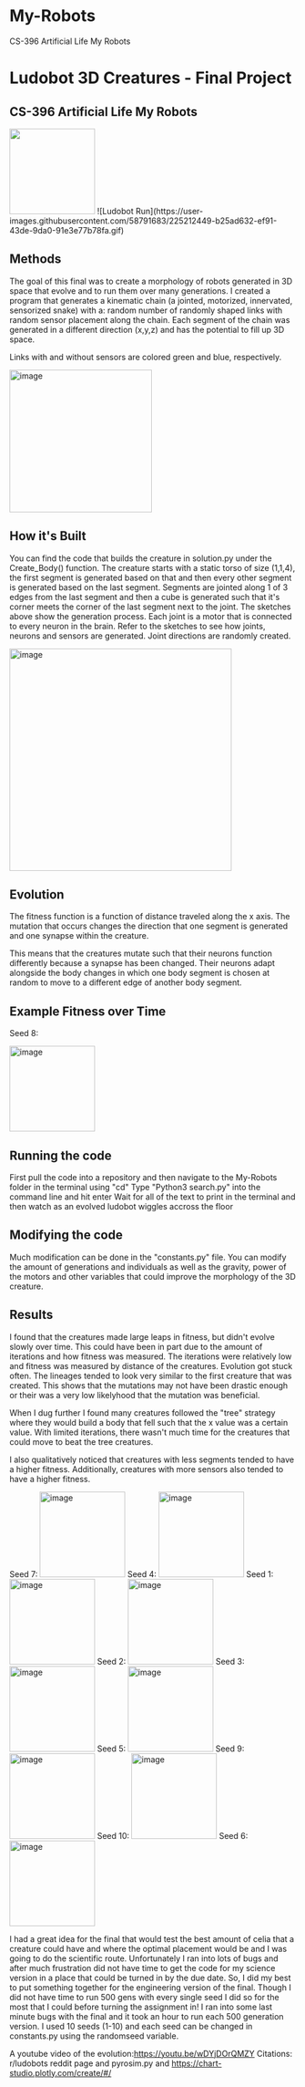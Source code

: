 # My-Robots
CS-396 Artificial Life My Robots
# Ludobot 3D Creatures - Final Project
## CS-396 Artificial Life My Robots

<img src="https://user-images.githubusercontent.com/58791683/225212449-b25ad632-ef91-43de-9da0-91e3e77b78fa.gif" width="150" height="150" />
![Ludobot Run](https://user-images.githubusercontent.com/58791683/225212449-b25ad632-ef91-43de-9da0-91e3e77b78fa.gif)

## Methods
The goal of this final was to create a morphology of robots generated in 3D space that evolve and to run them over many generations. I created a program that generates a kinematic chain (a jointed, motorized, innervated, sensorized snake) with a: random number of randomly shaped links with random sensor placement along the chain. Each segment of the chain was generated in a different direction (x,y,z) and has the potential to fill up 3D space.

Links with and without sensors are colored green and blue, respectively.

<img width="250" alt="image" src="https://user-images.githubusercontent.com/58791683/225210192-e094884f-f173-47b8-9154-000bf96963ef.png">

## How it's Built
You can find the code that builds the creature in solution.py under the Create_Body() function. The creature starts with a static torso of size (1,1,4), the first segment is generated based on that and then every other segment is generated based on the last segment. Segments are jointed along 1 of 3 edges from the last segment and then a cube is generated such that it's corner meets the corner of the last segment next to the joint. The sketches above show the generation process. Each joint is a motor that is connected to every neuron in the brain. Refer to the sketches to see how joints, neurons and sensors are generated. Joint directions are randomly created.

<img width="390" alt="image" src="https://user-images.githubusercontent.com/58791683/220250901-f95cc504-c984-48c0-9c22-c7510018b7ea.png">

## Evolution
The fitness function is a function of distance traveled along the x axis. The mutation that occurs changes the direction that one segment is generated and one synapse within the creature.

This means that the creatures mutate such that their neurons function differently because a synapse has been changed. Their neurons adapt alongside the body changes in which one body segment is chosen at random to move to a different edge of another body segment.

## Example Fitness over Time
Seed 8:

<img width="150" alt="image" src=https://user-images.githubusercontent.com/58791683/225201675-c7b00d62-96e1-4bb3-86ae-1beb4baeb35a.png>


## Running the code
First pull the code into a repository and then navigate to the My-Robots folder in the terminal using "cd"
Type "Python3 search.py" into the command line and hit enter
Wait for all of the text to print in the terminal and then watch as an evolved ludobot wiggles accross the floor

## Modifying the code
Much modification can be done in the "constants.py" file. You can modify the amount of generations and individuals as well as the gravity, power of the motors and other variables that could improve the morphology of the 3D creature. 

## Results
I found that the creatures made large leaps in fitness, but didn't evolve slowly over time. This could have been in part due to the amount of iterations and how fitness was measured. The iterations were relatively low and fitness was measured by distance of the creatures. Evolution got stuck often. The lineages tended to look very similar to the first creature that was created. This shows that the mutations may not have been drastic enough or their was a very low likelyhood that the mutation was beneficial. 

When I dug further I found many creatures followed the "tree" strategy where they would build a body that fell such that the x value was a certain value. With limited iterations, there wasn't much time for the creatures that could move to beat the tree creatures. 

I also qualitatively noticed that creatures with less segments tended to have a higher fitness. Additionally, creatures with more sensors also tended to have a higher fitness.

Seed 7:
<img width="150" alt="image" src=https://user-images.githubusercontent.com/58791683/225202853-4c93c7a6-333f-40d4-984b-79f5cfdf699d.png>
Seed 4:
<img width="150" alt="image" src=https://user-images.githubusercontent.com/58791683/225202900-f4a41ee8-8e70-4b79-b73f-8210e28d13ec.png>
Seed 1:
<img width="150" alt="image" src=https://user-images.githubusercontent.com/58791683/225202954-b9b3fdbc-2874-4edf-86f5-b26b67393c5c.png>
Seed 2:
<img width="150" alt="image" src=https://user-images.githubusercontent.com/58791683/225202972-8d3749a6-3862-4eec-808b-6f96333643fb.png>
Seed 3:
<img width="150" alt="image" src=https://user-images.githubusercontent.com/58791683/225203013-76ef0056-1c39-4caa-8582-45f14e809a97.png>
Seed 5:
<img width="150" alt="image" src=https://user-images.githubusercontent.com/58791683/225202996-cdc7e2ba-b86c-4d0e-b195-c608346065f0.png>
Seed 9:
<img width="150" alt="image" src=https://user-images.githubusercontent.com/58791683/225202926-ef58629d-dffb-47fd-810d-63453a0f1bdb.png>
Seed 10:
<img width="150" alt="image" src=https://user-images.githubusercontent.com/58791683/225203040-2c289a44-514c-4894-b986-33b4ceacab55.png>
Seed 6:
<img width="150" alt="image" src=https://user-images.githubusercontent.com/58791683/225203055-4b125259-ae8c-4d31-96ae-f57efe5c39a2.png>

I had a great idea for the final that would test the best amount of celia that a creature could have and where the optimal placement would be and I was going to do the scientific route. Unfortunately I ran into lots of bugs and after much frustration did not have time to get the code for my science version in a place that could be turned in by the due date. So, I did my best to put something together for the engineering version of the final. Though I did not have time to run 500 gens with every single seed I did so for the most that I could before turning the assignment in! I ran into some last minute bugs with the final and it took an hour to run each 500 generation version. I used 10 seeds (1-10) and each seed can be changed in constants.py using the randomseed variable.

A youtube video of the evolution:https://youtu.be/wDYjDOrQMZY
Citations: r/ludobots reddit page and pyrosim.py and https://chart-studio.plotly.com/create/#/

